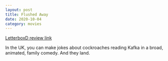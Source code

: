 ```yaml
---
layout: post
title: Flushed Away
date: 2020-10-04
category: movies
---
```

 
[LetterboxD review link](https://letterboxd.com/samarthbhaskar/film/flushed-away/)

In the UK, you can make jokes about cockroaches reading Kafka in a broad, animated, family comedy. And they land.